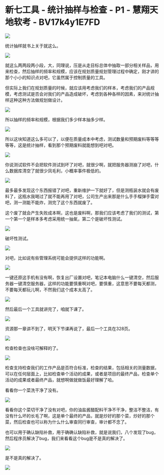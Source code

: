 # 新七工具 - 统计抽样与检查 - P1 - 慧翔天地软考 - BV17k4y1E7FD

![](img/f2685d08628141244aefc45250ec9395_0.png)

统计抽样就书上关于就这么。

![](img/f2685d08628141244aefc45250ec9395_2.png)

就这么两两段两小段，大，同理说，压是从走目标总体中抽取一部分相关样品，用来检查，然后抽样的频率和规模，应该在规划质量规划管理过程中确定，刚才讲的那个小小的知识点对吧，它虽然属于控制质量的工具。

但实际上我们在规划质量的时候，就应该用考虑我们的样本，考虑我们的产品规模，考虑测试是否会对我们的产品造成破坏，考虑到各种各样的因素，来对统计抽样这种这种方法做规划做设计。



![](img/f2685d08628141244aefc45250ec9395_4.png)

所以抽样的频率和规模，根据我们多少样本抽多少样。

![](img/f2685d08628141244aefc45250ec9395_6.png)

所以这块知道这么多可以了，以便在质量成本中考虑，测试数量和预期废料等等等等等，这是统计抽样，看到那个预期废料就能想到吧对吧。



![](img/f2685d08628141244aefc45250ec9395_8.png)

你说测试软件不会把软件测试到坏了对吧，就很少啊，就把服务器测崩了对吧，什么数据库清空了就很少凤毛利，小概率事件极低的。



![](img/f2685d08628141244aefc45250ec9395_10.png)

最多最多发现这个东西报错了对吧，重新维护一下就好了，但是测瓶装水就会有废料了，这瓶水我喝过了就不能再用了对吧，公司生产出来那是什么手手榴弹手雷对吧，测一测能不能炸，测完了这个东西就废了。

这个废了就会产生失败成本啊，这也是废料啊，那我们应该考虑了我们的测试，第一个第一个是样本多考虑采用统一抽氧，第二个是破坏性测试。



![](img/f2685d08628141244aefc45250ec9395_12.png)

破坏性测试。

![](img/f2685d08628141244aefc45250ec9395_14.png)

对吧，比如说有些管理系统可能会提供这样的功能啊。

![](img/f2685d08628141244aefc45250ec9395_16.png)

一键还原这手机有没有啊，恢复出厂设置对吧，笔记本电脑什么一键清空，然后服务器一键清空服务器，这样的功能要慎重啊对吧，要慎重，这意思不要每天都测，不要每天都玩儿啊，不然我们这个成本太高了。



![](img/f2685d08628141244aefc45250ec9395_18.png)

然后最后一个工具就讲完了，咱就下课了。

![](img/f2685d08628141244aefc45250ec9395_20.png)

资源那一章讲不到了，明天下节课再说了，最后一个工具在328页。

![](img/f2685d08628141244aefc45250ec9395_22.png)

检查检查也没啥可解释的了。

![](img/f2685d08628141244aefc45250ec9395_24.png)

检查支持检查我们的工作产品是否符合标准，检查的结果，包括相关的测量数据，可以在任何层面上，比如检查单个活动的成果，或者是项目的最终产品，检查单个活动的成果或者最终产品，就想啊做就做饭最好理解了哈。

看看你一个菜洗干净了没有。

![](img/f2685d08628141244aefc45250ec9395_26.png)

看看你这个菜切干净了没有对吧，你的油盐酱醋配料干净不干净，整洁不整洁，有没有什么坏的长毛了啊，这是单个最终的产品，就是炒好的那个菜，炒好的那个菜，然后检查也可以称为什么什么审查同行审查，审计都不念了。

也可以用于确认缺陷补救，用于确确认缺陷补救，就是说我们，八个发现了bug，然后程序员解决了bug，我们来看看这个bug是不是真的解决了。



![](img/f2685d08628141244aefc45250ec9395_28.png)

是不是真的解决了。

![](img/f2685d08628141244aefc45250ec9395_30.png)